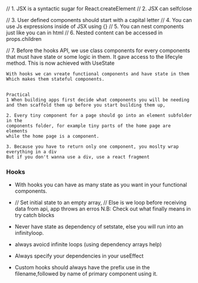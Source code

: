 // 1. JSX is a syntactic sugar for React.createElement
// 2. JSX can selfclose <div />
// 3. User defined components should start with a capital letter
// 4. You can use Js expressions inside of JSX using {}
// 5. You can nest components just like you can in html
// 6. Nested content can be accessed in props.children

// 7. Before the hooks API, we use class components for every components
    that must have state or some logic in them. It gave access to 
    the lifecyle method.
    This is now achieved with UseState

    With hooks we can vreate functional components and have state in them
    Which makes them stateful components.


    Practical
    1 When building apps first decide what components you will be needing
    and then scaffold them up before you start building them up,

    2. Every tiny component for a page should go into an element subfolder in the 
    components folder, for example tiny parts of the home page are elements 
    while the home page is a component.

    3. Because you have to return only one component, you moslty wrap everything in a div
    But if you don't wanna use a div, use a react fragment



### Hooks
- With hooks you can have as many state as you want in your functional components.

- // Set initial state to an empty array,
	// Else is we loop before receiving data from api, app throws an erros
N.B: Check out what finally means in try catch blocks
- Never have state as  dependency of setstate, else you will run into an infinityloop.
 
- always avoicd infinite loops (using dependency arrays help)

- Always specify your dependencies in your useEffect

- Custom hooks should always have the prefix use in the filename,followed by name of primary component using it.

 <!-- How do we use momoization to optimize a react app? -->